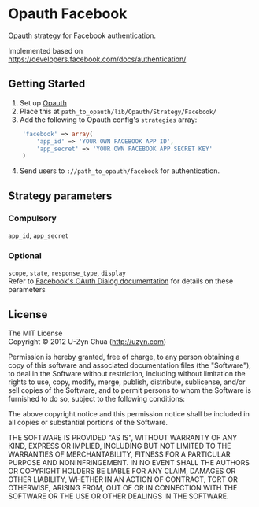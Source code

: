Opauth Facebook
===============
[Opauth][1] strategy for Facebook authentication.

Implemented based on https://developers.facebook.com/docs/authentication/


Getting Started
---------------
1. Set up [Opauth][1]
2. Place this at `path_to_opauth/lib/Opauth/Strategy/Facebook/`
3. Add the following to Opauth config's `strategies` array:  
```php 
	'facebook' => array(
		'app_id' => 'YOUR OWN FACEBOOK APP ID',
		'app_secret' => 'YOUR OWN FACEBOOK APP SECRET KEY'
	)
```
4. Send users to `://path_to_opauth/facebook` for authentication.

Strategy parameters
-----------------------

### Compulsory
`app_id`, `app_secret`

### Optional
`scope`, `state`, `response_type`, `display`  
Refer to [Facebook's OAuth Dialog documentation][2] for details on these parameters

License
---------
The MIT License  
Copyright © 2012 U-Zyn Chua (http://uzyn.com)

Permission is hereby granted, free of charge, to any person obtaining a
copy of this software and associated documentation files (the "Software"),
to deal in the Software without restriction, including without limitation
the rights to use, copy, modify, merge, publish, distribute, sublicense,
and/or sell copies of the Software, and to permit persons to whom the
Software is furnished to do so, subject to the following conditions:

The above copyright notice and this permission notice shall be included in
all copies or substantial portions of the Software.

THE SOFTWARE IS PROVIDED "AS IS", WITHOUT WARRANTY OF ANY KIND, EXPRESS OR
IMPLIED, INCLUDING BUT NOT LIMITED TO THE WARRANTIES OF MERCHANTABILITY,
FITNESS FOR A PARTICULAR PURPOSE AND NONINFRINGEMENT. IN NO EVENT SHALL THE
AUTHORS OR COPYRIGHT HOLDERS BE LIABLE FOR ANY CLAIM, DAMAGES OR OTHER
LIABILITY, WHETHER IN AN ACTION OF CONTRACT, TORT OR OTHERWISE, ARISING
FROM, OUT OF OR IN CONNECTION WITH THE SOFTWARE OR THE USE OR OTHER
DEALINGS IN THE SOFTWARE.

[1]: https://github.com/uzyn/opauth	"Opauth"
[2]: https://developers.facebook.com/docs/reference/dialogs/oauth/	"Facebook OAuth Dialog documentation"